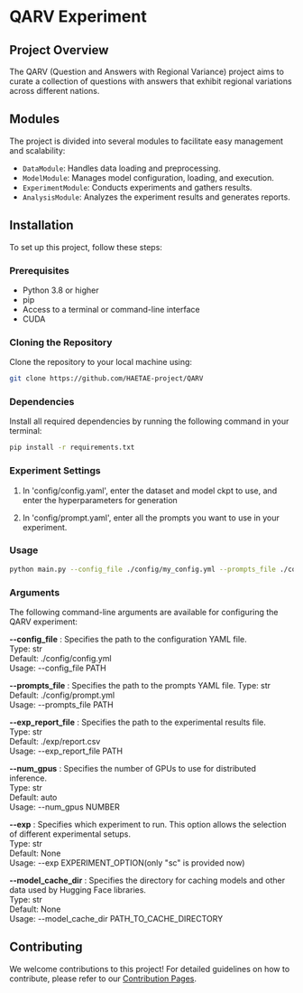 # QARV Experiment

## Project Overview
The QARV (Question and Answers with Regional Variance) project aims to curate a collection of questions with answers that exhibit regional variations across different nations.

## Modules
The project is divided into several modules to facilitate easy management and scalability:
- `DataModule`: Handles data loading and preprocessing.
- `ModelModule`: Manages model configuration, loading, and execution.
- `ExperimentModule`: Conducts experiments and gathers results.
- `AnalysisModule`: Analyzes the experiment results and generates reports.

## Installation
To set up this project, follow these steps:

### Prerequisites
- Python 3.8 or higher
- pip
- Access to a terminal or command-line interface
- CUDA 

### Cloning the Repository
Clone the repository to your local machine using:

```bash
git clone https://github.com/HAETAE-project/QARV
```
### Dependencies
Install all required dependencies by running the following command in your terminal:

```bash
pip install -r requirements.txt
```

### Experiment Settings
1. In 'config/config.yaml', enter the dataset and model ckpt to use, and enter the hyperparameters for generation  

2. In 'config/prompt.yaml', enter all the prompts you want to use in your experiment.  


### Usage 

```bash
python main.py --config_file ./config/my_config.yml --prompts_file ./config/my_prompts.yml --exp_report_file ./exp/my_results.csv --num_gpus "auto" --exp sc
```

### Arguments
The following command-line arguments are available for configuring the QARV experiment:

**--config_file** : Specifies the path to the configuration YAML file.  
Type: str  
Default: ./config/config.yml  
Usage: --config_file PATH  

**--prompts_file** : Specifies the path to the prompts YAML file.
Type: str  
Default: ./config/prompt.yml  
Usage: --prompts_file PATH  

**--exp_report_file** : Specifies the path to the experimental results file.  
Type: str  
Default: ./exp/report.csv  
Usage: --exp_report_file PATH  

**--num_gpus** : Specifies the number of GPUs to use for distributed inference.  
Type: str  
Default: auto  
Usage: --num_gpus NUMBER  

**--exp** : Specifies which experiment to run. This option allows the selection of different experimental setups.  
Type: str  
Default: None  
Usage: --exp EXPERIMENT_OPTION(only "sc" is provided now)  

**--model_cache_dir** : Specifies the directory for caching models and other data used by Hugging Face libraries.   
Type: str    
Default: None    
Usage: --model_cache_dir PATH_TO_CACHE_DIRECTORY    


## Contributing

We welcome contributions to this project! For detailed guidelines on how to contribute, please refer to our [Contribution Pages](https://github.com/guijinSON/QARV/tree/main).

